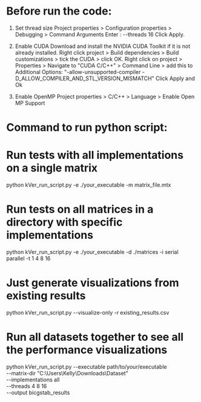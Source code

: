 # Before run the code:
1. Set thread size
Project properties > Configuration properties > Debugging > Command Arguments 
Enter : --threads 16
Click Apply.

2. Enable CUDA
Download and install the NVIDIA CUDA Toolkit if it is not already installed.
Right click project > Build dependencies > Build customizations > tick the CUDA > click OK.
Right click on project > Properties > Navigate to "CUDA C/C++" > Command Line > add this to Additional Options: "-allow-unsupported-compiler -D_ALLOW_COMPILER_AND_STL_VERSION_MISMATCH"
Click Apply and Ok

3. Enable OpenMP
Project properties > C/C++ > Language > Enable Open MP Support

# Command to run python script:
# Run tests with all implementations on a single matrix
python kVer_run_script.py -e ./your_executable -m matrix_file.mtx

# Run tests on all matrices in a directory with specific implementations
python kVer_run_script.py -e ./your_executable -d ./matrices -i serial parallel -t 1 4 8 16

# Just generate visualizations from existing results
python kVer_run_script.py --visualize-only -r existing_results.csv

# Run all datasets together to see all the performance visualizations
python kVer_run_script.py --executable path/to/your/executable \
                          --matrix-dir "C:\Users\Kelly\Downloads\Dataset" \
                          --implementations all \
                          --threads 4 8 16 \
                          --output bicgstab_results
